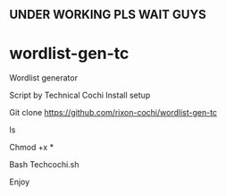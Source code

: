 ## UNDER WORKING PLS WAIT GUYS 

# wordlist-gen-tc
Wordlist generator

Script by Technical Cochi
Install setup

Git clone https://github.com/rixon-cochi/wordlist-gen-tc

ls

Chmod +x *

Bash Techcochi.sh

Enjoy
